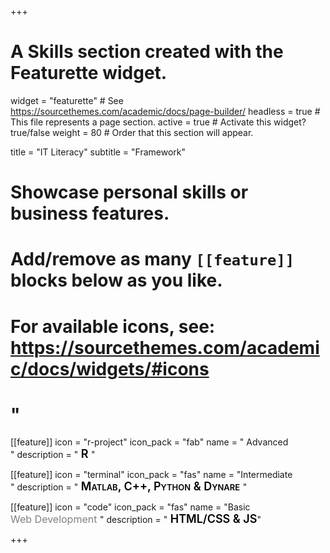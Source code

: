 +++
# A Skills section created with the Featurette widget.
widget = "featurette"  # See https://sourcethemes.com/academic/docs/page-builder/
headless = true  # This file represents a page section.
active = true  # Activate this widget? true/false
weight = 80  # Order that this section will appear.

title = "IT Literacy"
subtitle = "Framework"

# Showcase personal skills or business features.
#
# Add/remove as many `[[feature]]` blocks below as you like.
#
# For available icons, see: https://sourcethemes.com/academic/docs/widgets/#icons
# <span style='color:black!important;'> <i class='fab fa-2x fa-r-project'></i> </span>"

[[feature]]
  icon = "r-project"
  icon_pack = "fab"
  name = " Advanced <br> <span style='font-size:16px;color:grey;'> </span>"
  description = "<span style='font-size: 18px !important; color:black !important;font-weight: 600;font-variant: small-caps;'> R </span>"
  
[[feature]]
  icon = "terminal"
  icon_pack = "fas"
  name = "Intermediate <br> <span style='font-size:16px;color:grey;'>  </span>"
  description = "<span style='font-size: 18px !important; color:black !important;font-weight: 600;font-variant: small-caps;'> Matlab, C++, Python & Dynare </span>"
  
[[feature]]
  icon = "code"
  icon_pack = "fas"
  name = "Basic <br> <span style='font-size:16px;color:grey;'> Web Development </span>"
  description = "<span style='font-size: 18px !important; color:black !important;font-weight: 600;font-variant: small-caps;'> HTML/CSS & JS</span>"

+++

